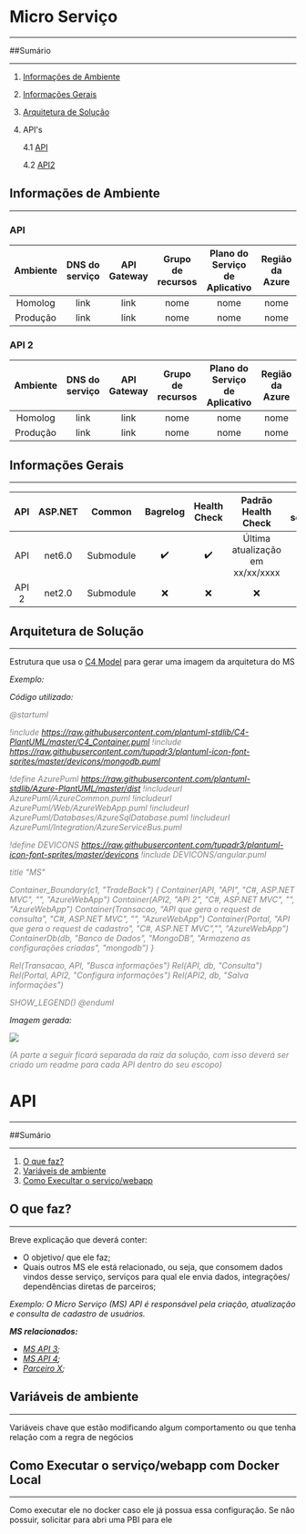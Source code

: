 ﻿

# Micro Serviço
***
##Sumário
***
1. [Informações de Ambiente](#informações-de-ambiente)
2. [Informações Gerais](#informações-gerais)
3. [Arquitetura de Solução](#arquitetura-de-solução)
4. API's

   4.1 [API](https://dev.azure.com/grupoltm/Aberto/_wiki/wikis/Aberto.wiki/5398/Template-Readme?anchor=o-que-faz%3F)

   4.2 [API2](https://dev.azure.com/grupoltm/Aberto/_wiki/wikis/Aberto.wiki/5398/Template-Readme?anchor=o-que-faz%3F)


## Informações de Ambiente
***

### API
| Ambiente | DNS do serviço | API Gateway | Grupo de recursos | Plano do Serviço de Aplicativo | Região da Azure|
|:--------:|:----------:|:-----------:|:-----------------:|:------------------------------:|:----:|
| Homolog  |    link     |     link    |       nome        |             nome               | nome |
| Produção |    link     |     link    |       nome        |             nome               | nome |

### API 2
| Ambiente | DNS do serviço | API Gateway | Grupo de recursos | Plano do Serviço de Aplicativo | Região da Azure|
|:--------:|:----------:|:-----------:|:-----------------:|:------------------------------:|:----:|
| Homolog  |    link     |     link    |       nome        |             nome               | nome |
| Produção |    link     |     link    |       nome        |             nome               | nome | 


## Informações Gerais
***

| API                                  | ASP.NET         | Common  | Bagrelog | Health Check | Padrão Health Check | Id do serviço|
|:------------------------------------:|:---------------:|:-------:|:--------:|:------------:|:-------------------:|:-------:|
|                API                   |    net6.0       |Submodule|  ✔️   |    ✔️    | Última atualização em xx/xx/xxxx | Id |
|                API 2                 |    net2.0       |Submodule|  ❌   |   ❌     |         ❌          | Id |



## Arquitetura de Solução
***

Estrutura que usa o [C4 Model](https://www.plantuml.com/plantuml/uml/SyfFKj2rKt3CoKnELR1Io4ZDoSa70000) para gerar uma imagem da arquitetura do MS

_Exemplo:_

_Código utilizado:_

<span style="color:grey">
<i>
@startuml

!include https://raw.githubusercontent.com/plantuml-stdlib/C4-PlantUML/master/C4_Container.puml
!include https://raw.githubusercontent.com/tupadr3/plantuml-icon-font-sprites/master/devicons/mongodb.puml

!define AzurePuml https://raw.githubusercontent.com/plantuml-stdlib/Azure-PlantUML/master/dist 
!includeurl AzurePuml/AzureCommon.puml
!includeurl AzurePuml/Web/AzureWebApp.puml
!includeurl AzurePuml/Databases/AzureSqlDatabase.puml
!includeurl AzurePuml/Integration/AzureServiceBus.puml

!define DEVICONS https://raw.githubusercontent.com/tupadr3/plantuml-icon-font-sprites/master/devicons
!include DEVICONS/angular.puml

title "MS"

Container_Boundary(c1, "TradeBack") {
  Container(API, "API", "C#, ASP.NET MVC", "", "AzureWebApp")
  Container(API2, "API 2", "C#, ASP.NET MVC", "", "AzureWebApp")
  Container(Transacao, "API que gera o request de consulta", "C#, ASP.NET MVC", "", "AzureWebApp")
  Container(Portal, "API que gera o request de cadastro", "C#, ASP.NET MVC","", "AzureWebApp")
  ContainerDb(db, "Banco de Dados", "MongoDB", "Armazena as configurações criadas", "mongodb")
  }

Rel(Transacao, API, "Busca informações")
Rel(API, db, "Consulta")
Rel(Portal, API2, "Configura informações")
Rel(API2, db, "Salva informações")

SHOW_LEGEND()
@enduml 

</i>
</span>


_Imagem gerada:_

<IMG  src="https://www.plantuml.com/plantuml/png/jLFTRjCm5BxFKvXmqqbh8mPNNAr9AfYqTXKPssLr4fzc5ewT7Tj33F4yF05Fi1V3RjrsMg4IbRZeZy_vVixvd9mR2sHT9vFabL2DT1pPdRMzUPzb15z7hR1thdO6gT7AehAZHdTPBq45qj1OBaMT5U-6yr3wFBtCEZ0MoPSMXMU0K4YZtcF_HT-w7ZYztVa8tnqkFM9eUX8MpSQ6uqFe-RDMhUPri0gxS5nwPpP-T8HpNpfYgHLtRoykZ6NRNHp9dSUQKUZEpx9RUHzsYr7S_ndt_I5e2HPgC6ZMXEfURYg7M1VAOajWXLQHX-HZmjoP5_cKavkBucfM_PSxsKotiyb0jKu2nIcii19PEgtI9Da-B8jSEyM1lWsQDwSilIRWc4Fp9JrXtnF6jhZ1U7xX-_uxzJ_5wrCshkQZsUIQJM-AK0gVPp6d9o_PPsiwEpjAm0-c33IWeygzGzOY0TECq1-CPNxpa8EJ5ewoc6ko80_h0mTZIVzH_x1yMGzuxG4vg4O7hHAuDe4o3UzIcQ_OrC4ZAc1WmYvBqJg2fvzFlz2VIGJt08jltyhWHv9yGlayd_LDvSuqm8HQQkgYXCS7wAg_cgM8SSN69e1uMKKSuAygPr6c0lcm3qggZrUtYyl9Xyci79mavwYuw-Hl"/>



<span style="color:grey"> <i>
(A parte a seguir ficará separada da raíz da solução, com isso deverá ser criado um readme para cada API dentro do seu escopo)
</i>
</span>

# API
***

##Sumário
***

1. [O que faz?](https://dev.azure.com/grupoltm/Aberto/_wiki/wikis/Aberto.wiki/5398/Template-Readme?anchor=user-stories/pbis-e-bugs-relacionados)
2. [Variáveis de ambiente](https://dev.azure.com/grupoltm/Aberto/_wiki/wikis/Aberto.wiki/5398/Template-Readme?anchor=como-execultar-o-servi%C3%A7o/webapp)
3. [Como Execultar o serviço/webapp](https://dev.azure.com/grupoltm/Aberto/_wiki/wikis/Aberto.wiki/5398/Template-Readme?anchor=vari%C3%A1veis-de-ambiente)



## O que faz?
***
Breve explicação que deverá conter:
- O objetivo/ que ele faz;
- Quais outros MS ele está relacionado, ou seja, que consomem dados vindos desse serviço, serviços para qual ele envia dados, integrações/ dependências diretas de parceiros;

_Exemplo:_
_O Micro Serviço (MS) API é responsável pela criação, atualização e consulta de cadastro de usuários._

**_MS relacionados:_**
- _[MS API 3](http://link_que_vai_redirecionar_pra_o_readme_desse_MS);_
- _[MS API 4](http://link_que_vai_redirecionar_pra_o_readme_desse_MS);_
- _[Parceiro X](http://link_que_vai_redirecionar_pra_o_readme_desse_MS);_


## Variáveis de ambiente
***

Variáveis chave que estão modificando algum comportamento ou que tenha relação com a regra de negócios

## Como Executar o serviço/webapp com Docker Local
***

Como executar ele no docker caso ele já possua essa configuração. Se não possuir, solicitar para abri uma PBI para ele



